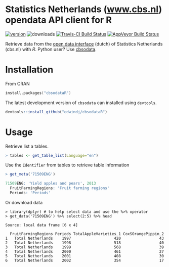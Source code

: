 # Statistics Netherlands (www.cbs.nl) opendata API client for R

[![version](http://www.r-pkg.org/badges/version/cbsodataR)](https://cran.r-project.org/web/packages/cbsodataR)
![downloads](http://cranlogs.r-pkg.org/badges/cbsodataR)
[![Travis-CI Build Status](https://travis-ci.org/edwindj/cbsodataR.png?branch=master)](https://travis-ci.org/edwindj/cbsodataR)
[![AppVeyor Build Status](https://ci.appveyor.com/api/projects/status/github/edwindj/cbsodatar?branch=master)](https://ci.appveyor.com/project/edwindj/cbsodatar)

Retrieve data from the [open data interface](http://www.cbs.nl/nl-NL/menu/cijfers/statline/open-data/default.htm) (dutch) of Statistics Netherlands (cbs.nl) with *R*. Python user?  Use [cbsodata](https://github.com/J535D165/cbsodata).

# Installation

From CRAN
```S
install.packages("cbsodataR")
``` 

The latest development version of `cbsodata` can installed using `devtools`.

```R
devtools::install_github("edwindj/cbsodataR")
```

# Usage

Retrieve list a tables.
```R
> tables <- get_table_list(Language="en")
```

Use the `Identifier` from tables to retrieve table information

```R
> get_meta('71509ENG')

71509ENG: 'Yield apples and pears', 2013
  FruitFarmingRegions: 'Fruit farming regions'
  Periods: 'Periods' 
```

Or download data

```
> library(dplyr) # to help select data and use the %>% operator
> get_data('71509ENG') %>% select(2:5) %>% head

Source: local data frame [6 x 4]

  FruitFarmingRegions Periods TotalAppleVarieties_1 CoxSOrangePippin_2
1   Total Netherlands    1997                   420                 43
2   Total Netherlands    1998                   518                 40
3   Total Netherlands    1999                   568                 39
4   Total Netherlands    2000                   461                 27
5   Total Netherlands    2001                   408                 30
6   Total Netherlands    2002                   354                 17

```
